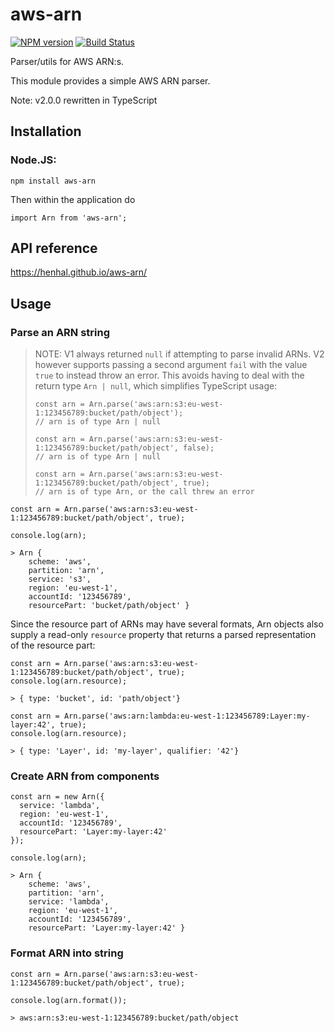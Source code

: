 # aws-arn

[![NPM version](https://img.shields.io/npm/v/aws-arn.svg)](https://www.npmjs.com/package/aws-arn)
[![Build Status](https://travis-ci.com/henhal/aws-arn.svg?branch=master)](https://travis-ci.com/henhal/aws-arn)

Parser/utils for AWS ARN:s.

This module provides a simple AWS ARN parser.

Note: v2.0.0 rewritten in TypeScript

## Installation

### Node.JS:

```
npm install aws-arn
```

Then within the application do

```
import Arn from 'aws-arn';

```

## API reference

https://henhal.github.io/aws-arn/

## Usage

### 

### Parse an ARN string

> NOTE: V1 always returned `null` if attempting to parse invalid ARNs. 
> V2 however supports passing a second argument `fail` with the value `true` to instead throw an error. 
> This avoids having to deal with the return type `Arn | null`, which simplifies TypeScript usage:
> ```
> const arn = Arn.parse('aws:arn:s3:eu-west-1:123456789:bucket/path/object');
> // arn is of type Arn | null
>
> const arn = Arn.parse('aws:arn:s3:eu-west-1:123456789:bucket/path/object', false);
> // arn is of type Arn | null
> 
> const arn = Arn.parse('aws:arn:s3:eu-west-1:123456789:bucket/path/object', true);
> // arn is of type Arn, or the call threw an error
> ```
```
const arn = Arn.parse('aws:arn:s3:eu-west-1:123456789:bucket/path/object', true);

console.log(arn);

> Arn {
    scheme: 'aws',
    partition: 'arn',
    service: 's3',
    region: 'eu-west-1',
    accountId: '123456789',
    resourcePart: 'bucket/path/object' }
```

Since the resource part of ARNs may have several formats, Arn objects also supply a read-only `resource` property that returns a parsed representation of the resource part:

```  
const arn = Arn.parse('aws:arn:s3:eu-west-1:123456789:bucket/path/object', true);
console.log(arn.resource);

> { type: 'bucket', id: 'path/object'}

const arn = Arn.parse('aws:arn:lambda:eu-west-1:123456789:Layer:my-layer:42', true);
console.log(arn.resource);

> { type: 'Layer', id: 'my-layer', qualifier: '42'}
```

### Create ARN from components

```
const arn = new Arn({
  service: 'lambda',
  region: 'eu-west-1',
  accountId: '123456789',
  resourcePart: 'Layer:my-layer:42'
});

console.log(arn);

> Arn {
    scheme: 'aws',
    partition: 'arn',
    service: 'lambda',
    region: 'eu-west-1',
    accountId: '123456789',
    resourcePart: 'Layer:my-layer:42' }
```

### Format ARN into string

```
const arn = Arn.parse('aws:arn:s3:eu-west-1:123456789:bucket/path/object', true);

console.log(arn.format());

> aws:arn:s3:eu-west-1:123456789:bucket/path/object
```
